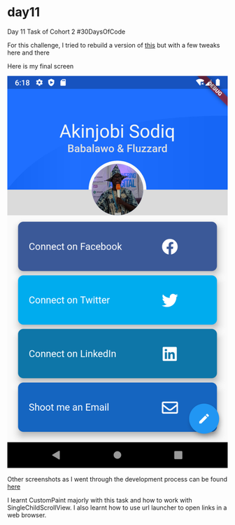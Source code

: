 # day11

Day 11 Task of Cohort 2 #30DaysOfCode

For this challenge, I tried to rebuild a version of [this](https://www.uplabs.com/posts/portfolio-ed4711f4-74ff-4f9a-aad8-08fbc51badaa) but with a few tweaks here and there

Here is my final screen

![Final Screen](https://github.com/geektutor/day11/blob/master/screenshot/finale.png "Logo Title Text 1")

Other screenshots as I went through the development process can be found [here](https://github.com/geektutor/day11/blob/master/screenshot/) 

I learnt CustomPaint majorly with this task and how to work with SingleChildScrollView. I also learnt how to use url launcher to open links in a web browser.

